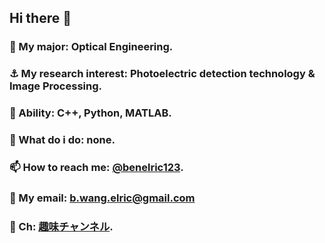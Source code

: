 ## Hi there 👋
### 🤔 My major: Optical Engineering.
### ⚓ My research interest: Photoelectric detection technology & Image Processing.
### 🌱 Ability: C++, Python, MATLAB.
### 👊 What do i do: none.
### 📫 How to reach me:  [@benelric123](https://twitter.com/BenElric123).
### 💌 My email: b.wang.elric@gmail.com
### 🤣 Ch: [趣味チャンネル](https://t.me/+HUqsYzLIRB43NmU1).

